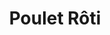 ---
layout: recette
categories: [recettes]
hidden: true
lang: fr
sitemap: false
title: Poulet Rôti
type: sel
recettes:
  Classique:
    ingredients: 
      - nom: poulet
      - nom: légumes
      - nom: beurre
      - nom: citron
        qte: 1
      - nom: ail
        qte: 10
        unite: gousses
      - nom: herbes
    etapes:
      - label: Préparation du poulet - Sous la peau
        details:
          - Passer ses doigts sous la peau en passant par derrière 
          - Mettre des herbes aromatiques entre la peau et la chair
          - Mettre un bon morceau de beurre de chaque côté
      - label: Préparation du poulet - Sur la peau
        details:
          - Badigeonner d'huile neutre
          - Saler
          - Mélanger du beurre pommade avec des herbes  
          - Badigeonner de beurre aux herbes
      - label: Préparation du poulet - À l'intérieur
        details:
          - Faire bouillir le citron pendant deux minutes
          - Écraser trois gousses d'ail
          - Verser l'ail, des herbes, du sel et du poivre à l'intérieur
          - Piquer le citron et le placer à l'intérieur
      - label: Préparation des légumes
        details:
          - Couper les légumes en gros morceaux / quartiers
          - Écraser les gousses d'ail
          - Verser tous les légumes et l'ail dans un saladier
          - Ajouter de l'huile, des herbes et mélanger
      - label: Assemblage
        details:
          - Ficeler le poulet
          - Placer le poulet au centre du plat
          - Disposer les légumes tout autour du poulet
          - Verser 100 mL d'eau dans le plat
      - label: Cuisson
        emoji: 🔥
        details: 
          - Cuire entre 1h et 1h15 à 200°C en arrosant de jus toutes les 15 minutes
          - Placer le poulet sur une grille
          - Laisser ressuer 30 min  
notes:
  - label: Comment ficeler un poulet
    link: https://youtu.be/bJeUb8ToRIw?t=144
  - label: Garder tous les déchets (viande et légumes) pour faire un bouillon de poulet
    link: /recettes/bouillon-de-poulet
---